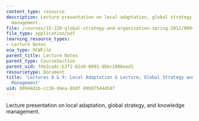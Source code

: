 ```yaml
---
content_type: resource
description: Lecture presentation on local adaptation, global strategy, and knowledge
  management.
file: /courses/15-220-global-strategy-and-organization-spring-2012/00944d1bcc36d4ea8b0f89b975444587_MIT15_220S12_lec08-09.pdf
file_type: application/pdf
learning_resource_types:
- Lecture Notes
ocw_type: OCWFile
parent_title: Lecture Notes
parent_type: CourseSection
parent_uid: fde2ca8c-b3f1-62a9-6891-dbbc1006eed1
resourcetype: Document
title: 'Lectures 8 & 9: Local Adaptation & Lecture; Global Strategy and Knowledge
  Management'
uid: 00944d1b-cc36-d4ea-8b0f-89b975444587
---
```

Lecture presentation on local adaptation, global strategy, and knowledge management.

